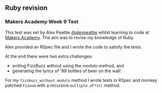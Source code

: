 Ruby revision
-------------

### Makers Academy Week 9 Test

This test was set by Alex Peattie
[@alexpeattie](https://twitter.com/alexpeattie)
whilst learning to code at [Makers Academy](http://www.makersacademy.com).
The aim was to revise my knowledge of Ruby.

Alex provided an RSpec file and I wrote the code to satisfy the tests. 

At the end there were two extra challenges:
  - writing FizzBuzz without using the modulo method, and
  - generating the lyrics of '99 bottles of beer on the wall'.

For my `fizzbuzz_without_modulo` method I wrote tests in RSpec and monkey
patched `Fixnum` with a recursive `multiple_of?(n)` method.

